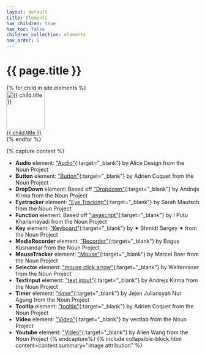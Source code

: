 ```yaml
---
layout: default
title: Elements
has_children: true
has_toc: false
children_collection: elements
nav_order: 5
---
```


# {{ page.title }}

<div class="flex-row-wrap mb-8">
{% for child in site.elements %}
  <div class="centered-25">
    <a href="{{ child.url | absolute_url }}" class="overlay-link" target="_blank">
    <div class="overlay-container py-6">
    <img src="{{ site.baseurl }}/assets/elements/{{ child.thumbnail }}" alt="{{ child.title }}" width="100" height="100" class="image"><br>
    <span class="underline">{{ child.title }}</span>
    </div>
    </a>
  </div>
{% endfor %}
</div>

{% capture content %}
+ **Audio** element: ["Audio"](https://thenounproject.com/rose-alice-design/collection/speaker/?i=3408350){:target="_blank"} by Alice Design from the Noun Project
+ **Button** element: ["Button"](https://thenounproject.com/search/?q=button&i=2211253){:target="_blank"} by Adrien Coquet from the Noun Project
+ **DropDown** element: Based off ["Dropdown"](https://thenounproject.com/andrejs/collection/user-interface-thin/?i=1678861){:target="_blank"} by Andrejs Kirma from the Noun Project
+ **Eyetracker** element: ["Eye Tracking"](https://thenounproject.com/term/eye-tracking/2610605/){:target="_blank"} by Sarah Mautsch from the Noun Project
+ **Function** element: Based off ["javascript"](https://thenounproject.com/search/?q=javascript&i=1637023){:target="_blank"} by I Putu Kharismayadi from the Noun Project
+ **Key** element: ["Keyboard"](https://thenounproject.com/term/keyboard/689836/){:target="_blank"} by ✦ Shmidt Sergey ✦ from the Noun Project
+ **MediaRecorder** element: ["Recorder"](https://thenounproject.com/term/recorder/2416739/){:target="_blank"} by Bagus Kusnandar from the Noun Project
+ **MouseTracker** element: ["Mouse"](https://thenounproject.com/boerma/collection/computer/?i=3573979){:target="_blank"} by Marcel Boer from the Noun Project
+ **Selector** element: ["mouse click arrow"](https://thenounproject.com/weltenraser/collection/computing/?i=1676719){:target="_blank"} by Weltenraser from the Noun Project
+ **TextInput** element: ["text input"](https://thenounproject.com/andrejs/collection/user-interface/?i=815651){:target="_blank"} by Andrejs Kirma from the Noun Project
+ **Timer** element: ["timer"](https://thenounproject.com/juliansyah33/collection/baseball/?i=2735133){:target="_blank"} by Jejen Juliansyah Nur Agung from the Noun Project
+ **Tooltip** element: ["tooltip"](https://thenounproject.com/search/?q=tooltip&i=3194820){:target="_blank"} by Adrien Coquet from the Noun Project
+ **Video** element: ["Video"](https://thenounproject.com/vectlabmail/collection/media/?i=2375491){:target="_blank"} by vectlab from the Noun Project
+ **Youtube** element: ["Video"](https://thenounproject.com/term/video/672008/){:target="_blank"} by Allen Wang from the Noun Project
{% endcapture%}
{% include collapsible-block.html content=content summary="image attribution" %}